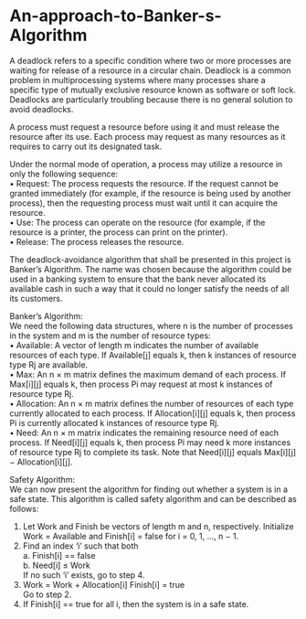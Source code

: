 # An-approach-to-Banker-s-Algorithm  
A deadlock refers to a specific condition where two or more processes are waiting for release of a resource in a circular chain. Deadlock is a common problem in multiprocessing systems where many processes share a specific type of mutually exclusive resource known as software or soft lock. Deadlocks are particularly troubling because there is no general solution to avoid deadlocks.  
  
A process must request a resource before using it and must release the resource after its use. Each process may request as many resources as it requires to carry out its designated task.  
  
Under the normal mode of operation, a process may utilize a resource in only the following sequence:  
•	Request: The process requests the resource. If the request cannot be granted immediately (for example, if the resource is being used by another process), then the requesting process must wait until it can acquire the resource.  
•	Use: The process can operate on the resource (for example, if the resource is a printer, the process can print on the printer).  
•	Release: The process releases the resource.  
  
The deadlock-avoidance algorithm that shall be presented in this project is Banker’s Algorithm. The name was chosen because the algorithm could be used in a banking system to ensure that the bank never allocated its available cash in such a way that it could no longer satisfy the needs of all its customers.  
  
Banker’s Algorithm:  
We need the following data structures, where n is the number of processes in the system and m is the number of resource types:  
•	Available: A vector of length m indicates the number of available resources of each type. If Available[j] equals k, then k instances of resource type Rj are available.  
•	Max: An n × m matrix defines the maximum demand of each process. If Max[i][j] equals k, then process Pi may request at most k instances of resource type Rj.  
•	Allocation: An n × m matrix defines the number of resources of each type currently allocated to each process. If Allocation[i][j] equals k, then process Pi is currently allocated k instances of resource type Rj.  
•	Need: An n × m matrix indicates the remaining resource need of each process. If Need[i][j] equals k, then process Pi may need k more instances of resource type Rj to complete its task. Note that Need[i][j] equals Max[i][j] − Allocation[i][j].  
  
Safety Algorithm:  
We can now present the algorithm for finding out whether a system is in a safe state. This algorithm is called safety algorithm and can be described as follows:  
1.	Let Work and Finish be vectors of length m and n, respectively. Initialize Work = Available and Finish[i] = false for i = 0, 1, ..., n − 1.  
2.	Find an index ‘i’ such that both  
  a.	Finish[i] == false  
  b.	Need[i] ≤ Work  
 If no such ‘i’ exists, go to step 4.  
3.	Work = Work + Allocation[i] Finish[i] = true  
Go to step 2.  
4.	If Finish[i] == true for all i, then the system is in a safe state.  

